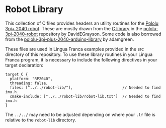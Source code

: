# Robot Library

This collection of C files provides headers an utility routines for the [Pololu 3pi+ 2040 robot](https://www.pololu.com/docs/0J86).  These are mostly drawn from the [C library](https://github.com/pololu/pololu-3pi-2040-robot/tree/master/c) in the [pololu-3pi-2040-robot](https://github.com/pololu/pololu-3pi-2040-robot) repository by DavidEGrayson.  Some code is also borrowed from the [pololu-3pi-plus-2040-arduino-library](https://github.com/adamgreen/pololu-3pi-plus-2040-arduino-library) by adamgreen.

These files are used in Lingua Franca examples provided in the src directory of this
repository.  To use these library routines in your Lingua Franca program, it is necessary to include the following directives in your target declaration:

```
target C {
  platform: "RP2040", 
  threading: false,
  files: ["../../robot-lib/"],                      // Needed to find imu.h
  cmake-include: ["../../robot-lib/robot-lib.txt"]  // Needed to find imu.h
}
```

The `../../` may need to be adjusted depending on where your `.lf` file is relative to the `robot-lib` directory.